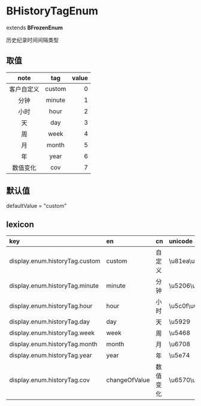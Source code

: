 # BHistoryTagEnum
extends **BFrozenEnum**

历史纪录时间间隔类型

## 取值
| note | tag | value |
|:------:|:------:|------:|
| 客户自定义 | custom | 0 |
| 分钟 | minute | 1 |
| 小时 | hour | 2 |
| 天 | day | 3 |
| 周 | week | 4 |
| 月 | month | 5 |
| 年 | year | 6 |
| 数值变化 | cov | 7 |

## 默认值
defaultValue = "custom"

## lexicon
| key | en | cn | unicode |
|:------|:------|:------|:------|
| display.enum.historyTag.custom | custom | 自定义 | \u81ea\u5b9a\u4e49 |
| display.enum.historyTag.minute | minute | 分钟 | \u5206\u949f |
| display.enum.historyTag.hour | hour | 小时 | \u5c0f\u65f6 |
| display.enum.historyTag.day | day | 天 | \u5929 |
| display.enum.historyTag.week | week | 周 | \u5468 |
| display.enum.historyTag.month | month | 月 | \u6708 |
| display.enum.historyTag.year | year | 年 | \u5e74 |
| display.enum.historyTag.cov | changeOfValue | 数值变化 | \u6570\u503c\u53d8\u5316 |
